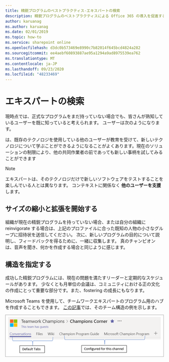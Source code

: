 ```yaml
---
title: 精鋭プログラムのベストプラクティス-エキスパートの検索
description: 精鋭プログラムのベストプラクティスによる Office 365 の導入を促進する
author: karuanag
ms.author: karuanag
ms.date: 02/01/2019
ms.topic: how-to
ms.service: sharepoint online
ms.openlocfilehash: d3dc0b573469e8990c7b82014f645bcd4824a282
ms.sourcegitcommit: ee4aebf60893887ae95a1294a9ad8975539ea762
ms.translationtype: MT
ms.contentlocale: ja-JP
ms.lasthandoff: 09/23/2020
ms.locfileid: "48233469"
---
```

# <a name="finding-your-champions"></a>エキスパートの検索 

現時点では、正式なプログラムをまだ持っていない場合でも、皆さんが熟知しているユーザーを既に知っていると考えられます。  ユーザーは次のようになります。

は、既存のテクノロジを使用している他のユーザーが教育を受けて、新しいテクノロジについて学ぶことができるようになることがよくあります。現在のソリューションの制限により、他の共同作業者の前であっても新しい事柄を試してみることができます

> [!NOTE]
> エキスパートは、そのテクノロジだけで新しいソフトウェアをテストすることを楽しんでいる人とは異なります。 コンテキストに関係なく **他のユーザーを支援** します。 

## <a name="start-small-and-grow"></a>サイズの縮小と拡張を開始する

組織が現在の精鋭プログラムを持っていない場合、または自分の組織に reinvigorate する場合は、上記のプロファイルに合った既知の人物の小さなグループに招待状を送信してください。  次に、新しいプログラムの目的について説明し、フィードバックを得るために、一緒に収集します。 真のチャンピオンは、音声を聞き、何かを作成する場合と同じように感じます。  

## <a name="provide-structure"></a>構造を指定する

成功した精鋭プログラムには、現在の問題を満たすリーダーと定期的なスケジュールがあります。  少なくとも月単位の会議は、コミュニティにおける正の文化の作成にとって重要な部分です。また、fostering の成長にもなります。  

Microsoft Teams を使用して、チームワークエキスパートのプログラム用のハブを作成することもできます。  [この記事](https://docs.microsoft.com/MicrosoftTeams/teams-adoption-your-first-teams)では、そのチーム構造の例を示します。

![チームワークチャンピオンチームタブ](media/teams-adoption-tab-example.png)